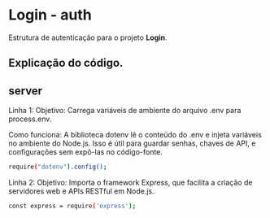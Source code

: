 # Login - auth
Estrutura de autenticação para o projeto **Login**.
## Explicação do código.

## server
Linha 1: Objetivo: Carrega variáveis de ambiente do arquivo .env para process.env.

Como funciona: A biblioteca dotenv lê o conteúdo do .env e injeta variáveis no ambiente do Node.js. Isso é útil para guardar senhas, chaves de API, e configurações sem expô-las no código-fonte.
```bash
require("dotenv").config();
```

Linha 2: Objetivo: Importa o framework Express, que facilita a criação de servidores web e APIs RESTful em Node.js. 
```bash
const express = require('express');
```
